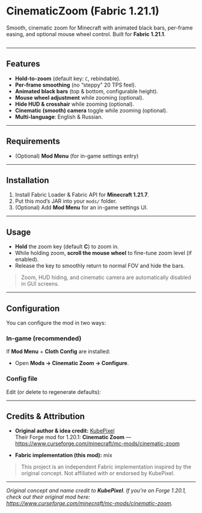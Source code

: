 # CinematicZoom (Fabric 1.21.1)

Smooth, cinematic zoom for Minecraft with animated black bars, per-frame easing, and optional mouse wheel control. Built for **Fabric 1.21.1**.

<img src="https://raw.githubusercontent.com/mel1x/CinematicZoom/refs/heads/main/CinematicZoom.gif" alt="">

---

## Features

- **Hold-to-zoom** (default key: `C`, rebindable).
- **Per-frame smoothing** (no “steppy” 20 TPS feel).
- **Animated black bars** (top & bottom, configurable height).
- **Mouse wheel adjustment** while zooming (optional).
- **Hide HUD & crosshair** while zooming (optional).
- **Cinematic (smooth) camera** toggle while zooming (optional).
- **Multi-language**: English & Russian.

---

## Requirements

- (Optional) **Mod Menu** (for in-game settings entry)

---

## Installation

1. Install Fabric Loader & Fabric API for **Minecraft 1.21.7**.
2. Put this mod’s JAR into your `mods/` folder.
3. (Optional) Add **Mod Menu** for an in-game settings UI.

---

## Usage

- **Hold** the zoom key (default **C**) to zoom in.
- While holding zoom, **scroll the mouse wheel** to fine-tune zoom level (if enabled).
- Release the key to smoothly return to normal FOV and hide the bars.

> Zoom, HUD hiding, and cinematic camera are automatically disabled in GUI screens.

---

## Configuration

You can configure the mod in two ways:

### In-game (recommended)
If **Mod Menu** + **Cloth Config** are installed:
- Open **Mods → Cinematic Zoom → Configure**.

### Config file
Edit (or delete to regenerate defaults):

---

## Credits & Attribution

- **Original author & idea credit:** [KubePixel](https://www.curseforge.com/members/kubepixel/projects)  
  Their Forge mod for 1.20.1: **Cinematic Zoom** — <https://www.curseforge.com/minecraft/mc-mods/cinematic-zoom>

- **Fabric implementation (this mod):** mix

> This project is an independent Fabric implementation inspired by the original concept. Not affiliated with or endorsed by KubePixel.

---

*Original concept and name credit to **KubePixel**. If you’re on Forge 1.20.1, check out their original mod here: <https://www.curseforge.com/minecraft/mc-mods/cinematic-zoom>.*
